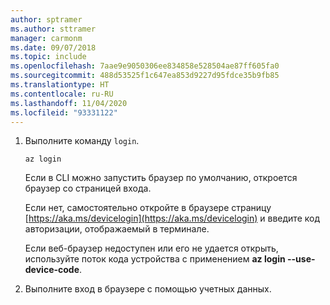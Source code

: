 ```yaml
---
author: sptramer
ms.author: sttramer
manager: carmonm
ms.date: 09/07/2018
ms.topic: include
ms.openlocfilehash: 7aae9e9050306ee834858e528504ae87ff605fa0
ms.sourcegitcommit: 488d53525f1c647ea853d9227d95fdce35b9fb85
ms.translationtype: HT
ms.contentlocale: ru-RU
ms.lasthandoff: 11/04/2020
ms.locfileid: "93331122"
---
```

1. Выполните команду `login`.

    ```azurecli-interactive
    az login
    ```

    Если в CLI можно запустить браузер по умолчанию, откроется браузер со страницей входа.

    Если нет, самостоятельно откройте в браузере страницу [https://aka.ms/devicelogin](https://aka.ms/devicelogin) и введите код авторизации, отображаемый в терминале.

    Если веб-браузер недоступен или его не удается открыть, используйте поток кода устройства с применением **az login --use-device-code**.

2. Выполните вход в браузере с помощью учетных данных.
